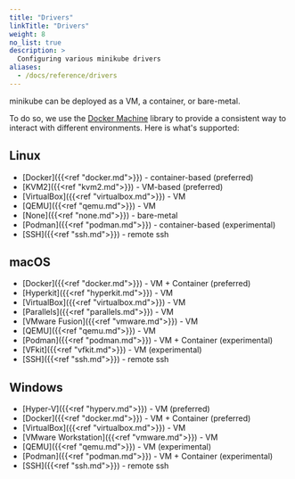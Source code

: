 ```yaml
---
title: "Drivers"
linkTitle: "Drivers"
weight: 8
no_list: true
description: >
  Configuring various minikube drivers
aliases:
  - /docs/reference/drivers
---
```

minikube can be deployed as a VM, a container, or bare-metal.

To do so, we use the [Docker Machine](https://github.com/docker/machine) library to provide a consistent way to interact with different environments. Here is what's supported:

## Linux

* [Docker]({{<ref "docker.md">}}) - container-based (preferred)
* [KVM2]({{<ref "kvm2.md">}}) - VM-based (preferred)
* [VirtualBox]({{<ref "virtualbox.md">}}) - VM
* [QEMU]({{<ref "qemu.md">}}) - VM
* [None]({{<ref "none.md">}}) -  bare-metal
* [Podman]({{<ref "podman.md">}}) - container-based (experimental)
* [SSH]({{<ref "ssh.md">}}) - remote ssh


## macOS

* [Docker]({{<ref "docker.md">}}) - VM + Container (preferred)
* [Hyperkit]({{<ref "hyperkit.md">}}) - VM
* [VirtualBox]({{<ref "virtualbox.md">}}) - VM
* [Parallels]({{<ref "parallels.md">}}) - VM
* [VMware Fusion]({{<ref "vmware.md">}}) - VM
* [QEMU]({{<ref "qemu.md">}}) - VM
* [Podman]({{<ref "podman.md">}}) - VM + Container (experimental)
* [VFkit]({{<ref "vfkit.md">}}) - VM (experimental)
* [SSH]({{<ref "ssh.md">}}) - remote ssh

## Windows

* [Hyper-V]({{<ref "hyperv.md">}}) - VM (preferred)
* [Docker]({{<ref "docker.md">}}) - VM + Container (preferred)
* [VirtualBox]({{<ref "virtualbox.md">}}) - VM
* [VMware Workstation]({{<ref "vmware.md">}}) - VM
* [QEMU]({{<ref "qemu.md">}}) - VM (experimental)
* [Podman]({{<ref "podman.md">}}) - VM + Container (experimental)
* [SSH]({{<ref "ssh.md">}}) - remote ssh
